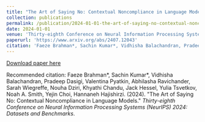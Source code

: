 ```yaml
---
title: "The Art of Saying No: Contextual Noncompliance in Language Models"
collection: publications
permalink: /publication/2024-01-01-the-art-of-saying-no-contextual-noncompliance-in-language-models
date: 2024-01-01
venue: 'Thirty-eighth Conference on Neural Information Processing Systems (NeurIPS) 2024: Datasets and Benchmarks'
paperurl: 'https://www.arxiv.org/abs/2407.12043'
citation: 'Faeze Brahman*, Sachin Kumar*, Vidhisha Balachandran, Pradeep Dasigi, Valentina Pyatkin, Abhilasha Ravichander, Sarah Wiegreffe, Nouha Dziri, Khyathi Chandu, Jack Hessel, Yulia Tsvetkov, Noah A. Smith, Yejin Choi, Hannaneh Hajishirzi. (2024). &quot;The Art of Saying No: Contextual Noncompliance in Language Models.&quot; <i>Thirty-eighth Conference on Neural Information Processing Systems (NeurIPS) 2024: Datasets and Benchmarks</i>.'
---
```


<a href='https://www.arxiv.org/abs/2407.12043'>Download paper here</a>

Recommended citation: Faeze Brahman*, Sachin Kumar*, Vidhisha Balachandran, Pradeep Dasigi, Valentina Pyatkin, Abhilasha Ravichander, Sarah Wiegreffe, Nouha Dziri, Khyathi Chandu, Jack Hessel, Yulia Tsvetkov, Noah A. Smith, Yejin Choi, Hannaneh Hajishirzi. (2024). "The Art of Saying No: Contextual Noncompliance in Language Models." <i>Thirty-eighth Conference on Neural Information Processing Systems (NeurIPS) 2024: Datasets and Benchmarks</i>.